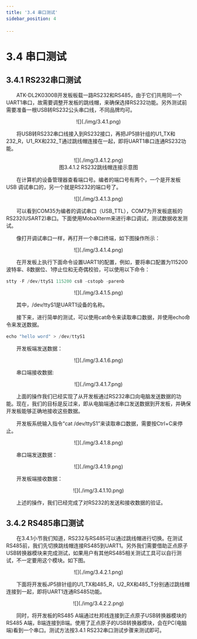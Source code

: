 ```yaml
---
title: '3.4 串口测试'
sidebar_position: 4

---
```


# 3.4 串口测试

## 3.4.1 RS232串口测试

&emsp;&emsp;ATK-DL2K0300B开发板板载一路RS232和RS485，由于它们共用同一个UART1串口，故需要调整开发板的跳线帽，来确保选择RS232功能。另外测试前需要准备一根USB转RS232公头串口线，不同品牌均可。

<center>
![](./img/3.4.1.png)
</center>

&emsp;&emsp;将USB转RS232串口线接入到RS232接口，再把JP5排针组的U1_TX和232_R，U1_RX和232_T通过跳线帽连接在一起，即将UART1串口连通RS232功能。

<center>
![](./img/3.4.1.2.png)<br />
图3.4.1.2 RS232跳线帽连接示意图
</center>

&emsp;&emsp;在计算机的设备管理器查看端口号。编者的端口号有两个，一个是开发板 USB 调试串口的，另一个就是RS232的端口号了。

<center>
![](./img/3.4.1.3.png)
</center>

&emsp;&emsp;可以看到COM35为编者的调试串口（USB_TTL），COM7为开发板底板的 RS232(USART2)串口。下面使用MobaXterm来进行串口调试，测试数据收发测试。

&emsp;&emsp;像打开调试串口一样，再打开一个串口终端，如下图操作所示：

<center>
![](./img/3.4.1.4.png)
</center>

&emsp;&emsp;在开发板上执行下面命令设置UART1的配置，例如，要将串口配置为115200波特率、8数据位、1停止位和无奇偶校验，可以使用以下命令：

```c#
stty -F /dev/ttyS1 115200 cs8 -cstopb -parenb
```

<center>
![](./img/3.4.1.5.png)
</center>

&emsp;&emsp;其中，/dev/ttyS1是UART1设备的名称。

&emsp;&emsp;接下来，进行简单的测试，可以使用cat命令来读取串口数据，并使用echo命令来发送数据。

```c#
echo "hello word" > /dev/ttyS1
```

&emsp;&emsp;开发板端发送数据：

<center>
![](./img/3.4.1.6.png)
</center>

&emsp;&emsp;串口端接收数据:

<center>
![](./img/3.4.1.7.png)
</center>

&emsp;&emsp;上面的操作我们已经实现了从开发板通过RS232串口向电脑发送数据的功能。现在，我们的目标是反过来，即从电脑端通过串口发送数据到开发板，并确保开发板能够正确地接收这些数据。

&emsp;&emsp;开发板系统输入指令“cat /dev/ttyS1”来读取串口数据，需要按Ctrl+C来停止。

<center>
![](./img/3.4.1.8.png)
</center>

&emsp;&emsp;串口端发送数据：

<center>
![](./img/3.4.1.9.png)
</center>

&emsp;&emsp;开发板端接收数据：

<center>
![](./img/3.4.1.10.png)
</center>

&emsp;&emsp;上述的操作，我们已经完成了对RS232的发送和接收数据的验证。

## 3.4.2 RS485串口测试

&emsp;&emsp;在3.4.1小节我们知道，RS232与RS485可以通过跳线帽进行切换。在测试RS485前，我们先切换跳线帽连接RS485到UART1。另外我们需要借助正点原子USB转换器模块来完成测试，如果用户有其他RS485相关测试工具可以自行测试，不一定要用这个模块。如下图。

<center>
![](./img/3.4.2.1.png)
</center>

&emsp;&emsp;下面将开发板JP5排针组的U1_TX和485_R，U2_RX和485_T分别通过跳线帽连接到一起，即将UART1连通RS485功能。

<center>
![](./img/3.4.2.2.png)
</center>

&emsp;&emsp;同时，将开发板的RS485 A端通过杜邦线连接到正点原子USB转换器模块的RS485 A端，B端连接到B端。使用了正点原子的USB转换器模块，会在PC(电脑端)看到一个串口。测试方法按3.4.1 RS232串口测试步骤来测试即可。


